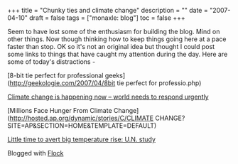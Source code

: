 +++
title = "Chunky ties and climate change"
description = ""
date = "2007-04-10"
draft = false
tags = ["monaxle: blog"]
toc = false
+++

Seem to have lost some of the enthusiasm for building the blog. Mind on other things. Now though thinking how to keep things going here at a pace faster than stop. OK so it's not an original idea but thought I could post some links to things that have caught my attention during the day. Here are some of today's distractions -

[8-bit tie perfect for professional geeks](http://geekologie.com/2007/04/8bit tie perfect for professio.php)

[Climate change is happening now – world needs to respond urgently](http://www.earthwire.org/redirect.cfm?did=2000184306&cid=2100017&aid=0&u=http%3A%2F%2Fwww.defra.gov.uk%2Fnews%2Flatest%2F2007%2Fclimate-0406.htm)

[Millions Face Hunger From Climate Change](http://hosted.ap.org/dynamic/stories/C/CLIMATE CHANGE?SITE=AP&SECTION=HOME&TEMPLATE=DEFAULT)

[Little time to avert big temperature rise: U.N. study](http://feeds.reuters.com/~r/reuters/topNews/~3/107999651/idUSL052735320070410)

Blogged with [Flock](http://www.flock.com/blogged-with-flock "Flock")